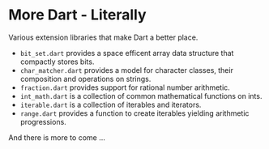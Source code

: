 More Dart - Literally
=====================

Various extension libraries that make Dart a better place.

- `bit_set.dart` provides a space efficent array data structure that compactly 
  stores bits.
- `char_matcher.dart` provides a model for character classes, their composition
  and operations on strings.
- `fraction.dart` provides support for rational number arithmetic.
- `int_math.dart` is a collection of common mathematical functions on ints.
- `iterable.dart` is a collection of iterables and iterators.
- `range.dart` provides a function to create iterables yielding arithmetic 
  progressions.
  
And there is more to come ...